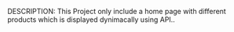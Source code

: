 DESCRIPTION:
This Project only include a home page with different products which is displayed dynimacally using API..